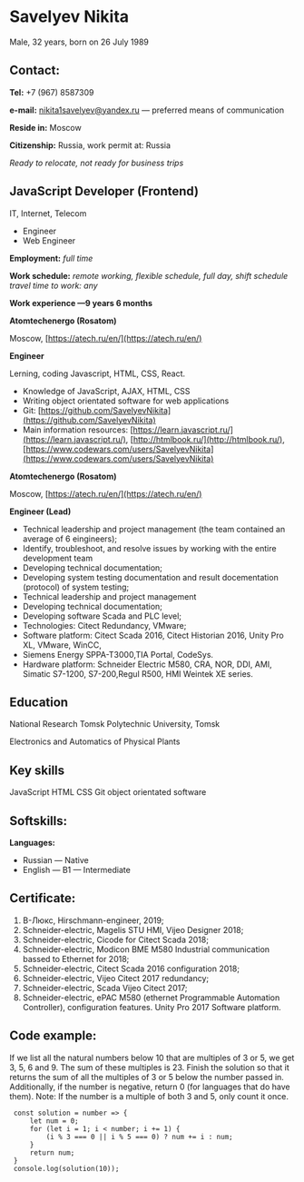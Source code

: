 # Savelyev Nikita

Male, 32 years, born on 26 July 1989

## Contact:

**Tel:** +7 (967) 8587309

**e-mail:** [nikita1savelyev@yandex.ru](nikita1savelyev@yandex.ru) — preferred means of communication

**Reside in:** Moscow

**Citizenship:** Russia, work permit at: Russia

*Ready to relocate, not ready for business trips*

## JavaScript Developer (Frontend)

IT, Internet, Telecom

* Engineer
* Web Engineer

**Employment:** *full time*

**Work schedule:** *remote working, flexible schedule, full day, shift schedule
travel time to work: any*

**Work experience —9 years 6 months**

**Atomtechenergo (Rosatom)**

Moscow, [https://atech.ru/en/](https://atech.ru/en/)

**Engineer**

Lerning, coding Javascript, HTML, CSS, React.
   * Knowledge of JavaScript, AJAX, HTML, CSS
   * Writing object orientated software for web applications
   * Git: [https://github.com/SavelyevNikita](https://github.com/SavelyevNikita)
   * Main information resources: [https://learn.javascript.ru/](https://learn.javascript.ru/), [http://htmlbook.ru/](http://htmlbook.ru/), [https://www.codewars.com/users/SavelyevNikita](https://www.codewars.com/users/SavelyevNikita)

**Atomtechenergo (Rosatom)**

Moscow, [https://atech.ru/en/](https://atech.ru/en/)

**Engineer (Lead)**
   - Technical  leadership and project management (the team contained an average of 6 eingineers);
   - Identify, troubleshoot, and resolve issues by working with the entire development team
   - Developing technical documentation;
   - Developing system testing documentation and result docementation (protocol) of system testing;
   - Technical leadership and project management 
   - Developing technical documentation;
   - Developing software Scada and PLC level;
   - Technologies: Citect Redundancy, VMware;
   - Software platform: Citect Scada 2016, Citect Historian 2016, Unity Pro XL, VMware, WinCC, 
   - Siemens Energy SPPA-T3000,TIA Portal, CodeSys.
   - Hardware platform: Schneider Electric M580, CRA, NOR, DDI, AMI, Simatic S7-1200, S7-200,Regul R500, HMI Weintek XE series.

## Education

National Research Tomsk Polytechnic University, Tomsk

  Electronics and Automatics of Physical Plants

## Key skills

  JavaScript  HTML  CSS  Git  object orientated software

## Softskills:

**Languages:**
    
* Russian — Native
* English — B1 — Intermediate

## Certificate:
1. В-Люкс, Hirschmann-engineer, 2019;
2. Schneider-electric,  Magelis STU HMI, Vijeo Designer 2018;
3. Schneider-electric,  Cicode for Citect Scada 2018;
4. Schneider-electric, Modicon BME M580 Industrial communication bassed to Ethernet for 2018;
5. Schneider-electric, Citect Scada 2016 configuration 2018;
6. Schneider-electric, Vijeo Citect 2017 redundancy;
7. Schneider-electric, Scada Vijeo Citect 2017;
8. Schneider-electric, ePAC M580 (ethernet Programmable Automation Controller), configuration features. Unity Pro 2017 Software platform.

## Code example:

If we list all the natural numbers below 10 that are multiples of 3 or 5, we get 3, 5, 6 and 9. The sum of these multiples is 23.
Finish the solution so that it returns the sum of all the multiples of 3 or 5 below the number passed in. Additionally, if the number is negative, return 0 (for languages that do have them).
Note: If the number is a multiple of both 3 and 5, only count it once.


```
 const solution = number => {
     let num = 0;
     for (let i = 1; i < number; i += 1) {
         (i % 3 === 0 || i % 5 === 0) ? num += i : num;
     }
     return num;
 }
 console.log(solution(10));
 ```
 
